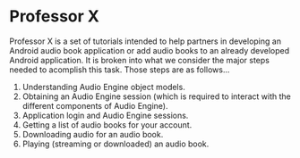 # Professor X

Professor X is a set of tutorials intended to help partners in developing an Android audio book application or add audio books to an already developed Android application. It is broken into what we consider the major steps needed to acomplish this task. Those steps are as follows...

1. Understanding Audio Engine object models.
2. Obtaining an Audio Engine session (which is required to interact with the different components of Audio Engine).
3. Application login and Audio Engine sessions.
4. Getting a list of audio books for your account.
5. Downloading audio for an audio book.
6. Playing (streaming or downloaded) an audio book.

